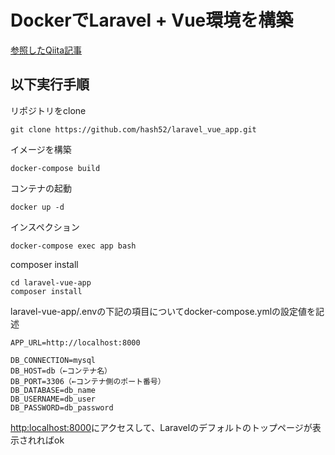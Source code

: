 # DockerでLaravel + Vue環境を構築
[参照したQiita記事](https://qiita.com/shimotaroo/items/29f7878b01ee4b99b951)

## 以下実行手順
リポジトリをclone
```
git clone https://github.com/hash52/laravel_vue_app.git
```

イメージを構築
```
docker-compose build
```

コンテナの起動
```
docker up -d
```

インスペクション
```
docker-compose exec app bash
```

composer install
```
cd laravel-vue-app
composer install
```

laravel-vue-app/.envの下記の項目についてdocker-compose.ymlの設定値を記述
```
APP_URL=http://localhost:8000

DB_CONNECTION=mysql
DB_HOST=db（←コンテナ名）
DB_PORT=3306（←コンテナ側のポート番号）
DB_DATABASE=db_name
DB_USERNAME=db_user
DB_PASSWORD=db_password
```

[http:localhost:8000](http:localhost:8000)にアクセスして、Laravelのデフォルトのトップページが表示されればok